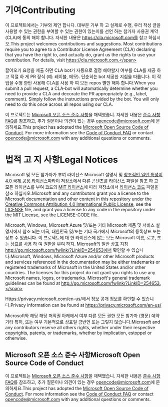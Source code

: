# <a name="contributing"></a><span data-ttu-id="ecfee-101">기여</span><span class="sxs-lookup"><span data-stu-id="ecfee-101">Contributing</span></span>

<span data-ttu-id="ecfee-p101">이 프로젝트에서는 기부와 제안 합니다.  대부분 기부 하 고 실제로 수행, 우리 작성 글을 사용할 수 있는 권한을 부여할 수 있는 권한이 있는지를 선언 하는 참가자 사용권 계약 (CLA)에 동의 해야 합니다. 자세한 내용은 https://cla.microsoft.com를 참고 하십시오.</span><span class="sxs-lookup"><span data-stu-id="ecfee-p101">This project welcomes contributions and suggestions.  Most contributions require you to agree to a Contributor License Agreement (CLA) declaring that you have the right to, and actually do, grant us the rights to use your contribution. For details, visit https://cla.microsoft.com.</span></span>

<span data-ttu-id="ecfee-p102">끌어오기 요청을 제출 하면 CLA bot가 자동으로 결정 해야할지 여부를 CLA를 제공 하 고 적절 하 게 PR 장식 (예: 레이블, 메모). 단순히는 bot 제공한 지침을 따릅니다. 이 작업을 수행 한번 사용해 CLA를 사용 하 여 모든 repos 별만 해야 합니다.</span><span class="sxs-lookup"><span data-stu-id="ecfee-p102">When you submit a pull request, a CLA-bot will automatically determine whether you need to provide a CLA and decorate the PR appropriately (e.g., label, comment). Simply follow the instructions provided by the bot. You will only need to do this once across all repos using our CLA.</span></span>

<span data-ttu-id="ecfee-p103">이 프로젝트는 [Microsoft 오픈 소스 준수 사항](https://opensource.microsoft.com/codeofconduct/)을 채택했습니. 자세한 내용은 [준수 사항 FAQ](https://opensource.microsoft.com/codeofconduct/faq/)를 참조하고, 추가 질문이나 의견이 있는 경우 [opencode@microsoft.com](mailto:opencode@microsoft.com)에 문의하세요.</span><span class="sxs-lookup"><span data-stu-id="ecfee-p103">This project has adopted the [Microsoft Open Source Code of Conduct](https://opensource.microsoft.com/codeofconduct/). For more information see the [Code of Conduct FAQ](https://opensource.microsoft.com/codeofconduct/faq/) or contact [opencode@microsoft.com](mailto:opencode@microsoft.com) with any additional questions or comments.</span></span>

# <a name="legal-notices"></a><span data-ttu-id="ecfee-110">법적 고 지 사항</span><span class="sxs-lookup"><span data-stu-id="ecfee-110">Legal Notices</span></span>

<span data-ttu-id="ecfee-111">Microsoft 및 모든 참가자가 부여 라이선스 Microsoft 설명서 및 [창조적인 일반 특성이 4.0 국제 공용 라이선스](https://creativecommons.org/licenses/by/4.0/legalcode)따라이 저장소에서 다른 콘텐츠를 [라이선스](LICENSE) 파일을 참조 하 고 모든 라이선스를 부여 코드의 [MIT 라이선스](https://opensource.org/licenses/MIT)에 따라 저장소에서 [라이선스 코드](LICENSE-CODE) 파일을 참조 하십시오.</span><span class="sxs-lookup"><span data-stu-id="ecfee-111">Microsoft and any contributors grant you a license to the Microsoft documentation and other content in this repository under the [Creative Commons Attribution 4.0 International Public License](https://creativecommons.org/licenses/by/4.0/legalcode), see the [LICENSE](LICENSE) file, and grant you a license to any code in the repository under the [MIT License](https://opensource.org/licenses/MIT), see the [LICENSE-CODE](LICENSE-CODE) file.</span></span>

<span data-ttu-id="ecfee-p104">Microsoft, Windows, Microsoft Azure 및/또는 기타 Microsoft 제품 및 서비스 설명서에서 참조 되는 미국, 대한민국 및/또는 기타 국가에서 Microsoft의 등록상표 또는 상표 수 있습니다. 이 프로젝트에 대 한 라이선스에 않는 모든 Microsoft 이름, 로고, 또는 상표를 사용 하 여 권한을 부여 하지. Microsoft의 일반 상표 지침 http://go.microsoft.com/fwlink/?LinkID=254653에서 확인할 수 있습니다.</span><span class="sxs-lookup"><span data-stu-id="ecfee-p104">Microsoft, Windows, Microsoft Azure and/or other Microsoft products and services referenced in the documentation may be either trademarks or registered trademarks of Microsoft in the United States and/or other countries. The licenses for this project do not grant you rights to use any Microsoft names, logos, or trademarks. Microsoft's general trademark guidelines can be found at http://go.microsoft.com/fwlink/?LinkID=254653.</span></span>

<span data-ttu-id="ecfee-115">Https://privacy.microsoft.com/en-us/에서 정보 공개 정보를 확인할 수 있습니다.</span><span class="sxs-lookup"><span data-stu-id="ecfee-115">Privacy information can be found at https://privacy.microsoft.com/en-us/</span></span>

<span data-ttu-id="ecfee-116">Microsoft와 해당 해당 저작권 아래에서 여부 다른 모든 권한 모든 참가자 (영문) 예약 기타 특허, 또는 여부 기본적으로 상표일 금반언 또는 그렇지 않습니다.</span><span class="sxs-lookup"><span data-stu-id="ecfee-116">Microsoft and any contributors reserve all others rights, whether under their respective copyrights, patents, or trademarks, whether by implication, estoppel or otherwise.</span></span>

## <a name="microsoft-open-source-code-of-conduct"></a><span data-ttu-id="ecfee-117">Microsoft 오픈 소스 준수 사항</span><span class="sxs-lookup"><span data-stu-id="ecfee-117">Microsoft Open Source Code of Conduct</span></span>
<span data-ttu-id="ecfee-p105">이 프로젝트는 [Microsoft 오픈 소스 준수 사항](https://opensource.microsoft.com/codeofconduct/)을 채택했습니. 자세한 내용은 [준수 사항 FAQ](https://opensource.microsoft.com/codeofconduct/faq/)를 참조하고, 추가 질문이나 의견이 있는 경우 [opencode@microsoft.com](mailto:opencode@microsoft.com)에 문의하세요.</span><span class="sxs-lookup"><span data-stu-id="ecfee-p105">This project has adopted the [Microsoft Open Source Code of Conduct](https://opensource.microsoft.com/codeofconduct/). For more information see the [Code of Conduct FAQ](https://opensource.microsoft.com/codeofconduct/faq/) or contact [opencode@microsoft.com](mailto:opencode@microsoft.com) with any additional questions or comments.</span></span>
